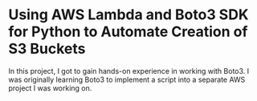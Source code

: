 # Using AWS Lambda and Boto3 SDK for Python to Automate Creation of S3 Buckets
In this project, I got to gain hands-on experience in working with Boto3. I was originally learning Boto3 to implement a script into a separate AWS project I was working on.

